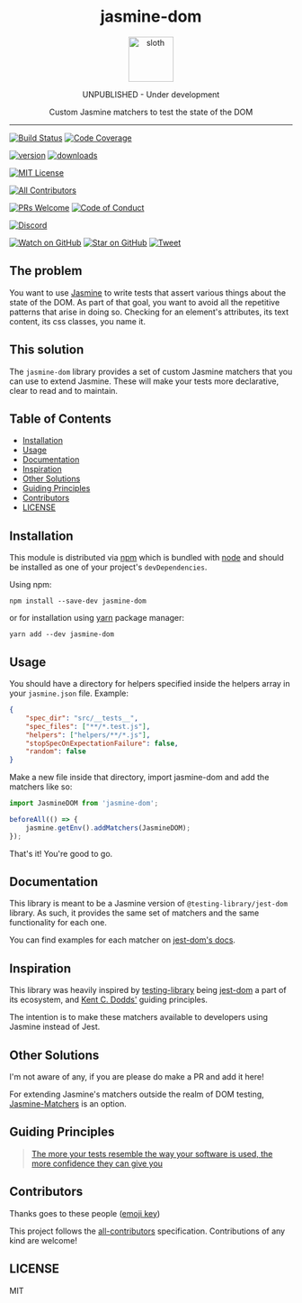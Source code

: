 <div align="center">
<h1>jasmine-dom</h1>

<a href="https://www.joypixels.com/profiles/emoji/sloth/_/5.0">
  <img
    height="80"
    width="80"
    alt="sloth"
    src="https://github.com/brrianalexis/jasmine-dom/blob/master/other/sloth.png?raw=true"  
  >
</a>

<p>UNPUBLISHED - Under development</p>
<p>Custom Jasmine matchers to test the state of the DOM</p>

</div>

---

[![Build Status][build-badge]][build]
[![Code Coverage][coverage-badge]][coverage]

[![version][version-badge]][package] [![downloads][downloads-badge]][npmtrends]

[![MIT License][license-badge]][license]

[![All Contributors](https://img.shields.io/badge/all_contributors-1-orange.svg?style=flat-square)](#contributors-)

[![PRs Welcome][prs-badge]][prs] [![Code of Conduct][coc-badge]][coc]

[![Discord][discord-badge]][discord]

[![Watch on GitHub][github-watch-badge]][github-watch]
[![Star on GitHub][github-star-badge]][github-star]
[![Tweet][twitter-badge]][twitter]

## The problem

You want to use [Jasmine][jasmine] to write tests that assert various things about the state of the DOM. As part of that goal, you want to avoid all the repetitive patterns that arise in doing so. Checking for an element's attributes, its text content, its css classes, you name it.

## This solution

The `jasmine-dom` library provides a set of custom Jasmine matchers that you can use to extend Jasmine. These will make your tests more declarative, clear to read and to maintain.

<!-- START doctoc generated TOC please keep comment here to allow auto update -->
<!-- DON'T EDIT THIS SECTION, INSTEAD RE-RUN doctoc TO UPDATE -->

## Table of Contents

-   [Installation](#installation)
-   [Usage](#usage)
-   [Documentation](#documentation)
-   [Inspiration](#inspiration)
-   [Other Solutions](#other-solutions)
-   [Guiding Principles](#guiding-principles)
-   [Contributors](#contributors)
-   [LICENSE](#license)

<!-- END doctoc generated TOC please keep comment here to allow auto update -->

## Installation

This module is distributed via [npm][npm] which is bundled with [node][node] and should be installed as one of your project's `devDependencies`.

Using npm:

```
npm install --save-dev jasmine-dom
```

or for installation using [yarn][yarn] package manager:

```
yarn add --dev jasmine-dom
```

## Usage

You should have a directory for helpers specified inside the helpers array in your `jasmine.json` file.
Example:

```json
{
	"spec_dir": "src/__tests__",
	"spec_files": ["**/*.test.js"],
	"helpers": ["helpers/**/*.js"],
	"stopSpecOnExpectationFailure": false,
	"random": false
}
```

Make a new file inside that directory, import jasmine-dom and add the matchers like so:

```javascript
import JasmineDOM from 'jasmine-dom';

beforeAll(() => {
	jasmine.getEnv().addMatchers(JasmineDOM);
});
```

That's it! You're good to go.

## Documentation

This library is meant to be a Jasmine version of `@testing-library/jest-dom` library. As such, it provides the same set of matchers and the same functionality for each one.

You can find examples for each matcher on [jest-dom's docs][jest-dom-docs].

## Inspiration

This library was heavily inspired by [testing-library][testing-library] being [jest-dom][jest-dom] a part of its ecosystem, and [Kent C. Dodds'][kentcdodds] guiding principles.

The intention is to make these matchers available to developers using Jasmine instead of Jest.

## Other Solutions

I'm not aware of any, if you are please do make a PR and add it here!

For extending Jasmine's matchers outside the realm of DOM testing, [Jasmine-Matchers](https://github.com/JamieMason/Jasmine-Matchers) is an option.

## Guiding Principles

> [The more your tests resemble the way your software is used, the more confidence they can give you][guiding-principle]

## Contributors

Thanks goes to these people ([emoji key][emojis])

<!-- ALL-CONTRIBUTORS-LIST:START - Do not remove or modify this section -->

<!-- ALL-CONTRIBUTORS-LIST:END -->

This project follows the [all-contributors][all-contributors] specification.
Contributions of any kind are welcome!

## LICENSE

MIT

[jasmine]: https://jasmine.github.io/
[jest-dom]: https://testing-library.com/docs/ecosystem-jest-dom
[jest-dom-docs]: https://github.com/testing-library/jest-dom#custom-matchers
[kentcdodds]: https://kentcdodds.com/
[npm]: https://www.npmjs.com/
[node]: https://nodejs.org
[testing-library]: https://testing-library.com/
[yarn]: https://yarnpkg.com

<!-- BADGES -->

[build-badge]: https://travis-ci.org/brrianalexis/jasmine-dom.svg?branch=master
[build]: https://travis-ci.org/brrianalexis/jasmine-dom
[coverage-badge]: https://codecov.io/gh/brrianalexis/jasmine-dom/branch/master/graph/badge.svg
[coverage]: https://codecov.io/gh/brrianalexis/jasmine-dom
[version-badge]: https://img.shields.io/npm/v/@testing-library/jasmine-dom?style=flat-square
[package]: https://www.npmjs.com/package/@testing-library/jasmine-dom
[downloads-badge]: https://img.shields.io/npm/dm/@testing-library/jasmine-dom?style=flat-square
[npmtrends]: http://www.npmtrends.com/@testing-library/jasmine-dom
[license-badge]: https://img.shields.io/npm/l/@testing-library/jasmine-dom?style=flat-square
[license]: https://github.com/testing-library/jasmine-dom/blob/master/LICENSE
[prs-badge]: https://img.shields.io/badge/PRs-welcome-brightgreen.svg?style=flat-square
[prs]: http://makeapullrequest.com
[coc-badge]: https://img.shields.io/badge/code%20of-conduct-ff69b4.svg?style=flat-square
[coc]: https://github.com/testing-library/jasmine-dom/blob/master/other/CODE_OF_CONDUCT.md
[github-watch-badge]: https://img.shields.io/github/watchers/testing-library/jasmine-dom?style=social
[github-watch]: https://github.com/testing-library/jasmine-dom/watchers
[github-star-badge]: https://img.shields.io/github/stars/testing-library/jasmine-dom?style=social
[github-star]: https://github.com/testing-library/jasmine-dom/stargazers
[twitter]: https://twitter.com/intent/tweet?text=Check%20out%20jest-dom%20by%20%40brrianalexis%20https%3A%2F%2Fgithub.com%2Ftesting-library%2Fjasmine-dom%20%F0%9F%91%8D
[twitter-badge]: https://img.shields.io/twitter/url?style=social&url=https%3A%2F%2Fgithub.com%2Ftesting-library%2Fjasmine-dom
[emojis]: https://allcontributors.org/docs/en/emoji-key
[all-contributors]: https://github.com/all-contributors/all-contributors
[guiding-principle]: https://testing-library.com/docs/guiding-principles
[discord-badge]: https://img.shields.io/discord/723559267868737556.svg?color=7389D8&labelColor=6A7EC2&logo=discord&logoColor=ffffff&style=flat-square
[discord]: https://discord.gg/c6JN9fM
